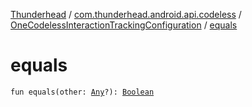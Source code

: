 [Thunderhead](../../index.md) / [com.thunderhead.android.api.codeless](../index.md) / [OneCodelessInteractionTrackingConfiguration](index.md) / [equals](./equals.md)

# equals

`fun equals(other: `[`Any`](https://kotlinlang.org/api/latest/jvm/stdlib/kotlin/-any/index.html)`?): `[`Boolean`](https://kotlinlang.org/api/latest/jvm/stdlib/kotlin/-boolean/index.html)